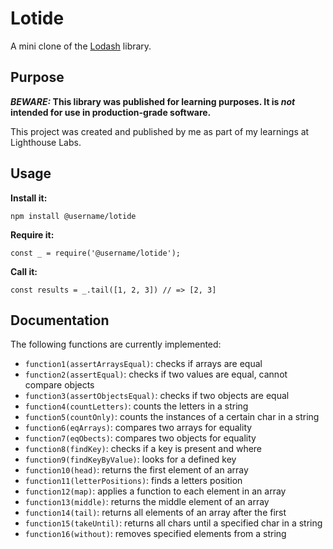 # Lotide

A mini clone of the [Lodash](https://lodash.com) library.

## Purpose

**_BEWARE:_ This library was published for learning purposes. It is _not_ intended for use in production-grade software.**

This project was created and published by me as part of my learnings at Lighthouse Labs. 

## Usage

**Install it:**

`npm install @username/lotide`

**Require it:**

`const _ = require('@username/lotide');`

**Call it:**

`const results = _.tail([1, 2, 3]) // => [2, 3]`

## Documentation

The following functions are currently implemented:

* `function1(assertArraysEqual)`: checks if arrays are equal
* `function2(assertEqual)`: checks if two values are equal, cannot compare objects
* `function3(assertObjectsEqual)`: checks if two objects are equal
* `function4(countLetters)`: counts the letters in a string
* `function5(countOnly)`: counts the instances of a certain char in a string
* `function6(eqArrays)`: compares two arrays for equality
* `function7(eqObects)`: compares two objects for equality
* `function8(findKey)`: checks if a key is present and where
* `function9(findKeyByValue)`: looks for a defined key
* `function10(head)`: returns the first element of an array
* `function11(letterPositions)`: finds a letters position
* `function12(map)`: applies a function to each element in an array
* `function13(middle)`: returns the middle element of an array
* `function14(tail)`: returns all elements of an array after the first
* `function15(takeUntil)`: returns all chars until a specified char in a string
* `function16(without)`: removes specified elements from a string

